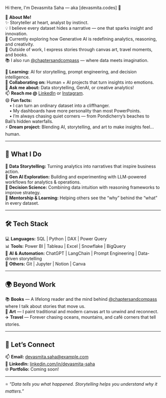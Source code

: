 Hi there, I'm Devasmita Saha — aka [devasmita.codes] 👋  

🧠 **About Me!**  
✨ Storyteller at heart, analyst by instinct.  
💡 I believe every dataset hides a narrative — one that sparks insight and innovation.  
🤖 Currently exploring how Generative AI is redefining analytics, reasoning, and creativity.  
🎨 Outside of work, I express stories through canvas art, travel moments, and books.  
📚 I also run [@chaptersandcompass](https://www.instagram.com/chaptersandcompass) — where data meets imagination.  

🌱 **Learning:** AI for storytelling, prompt engineering, and decision intelligence.  
👯 **Collaborating on:** Human + AI projects that turn insights into emotions.  
💬 **Ask me about:** Data storytelling, GenAI, or creative analytics!  
📫 **Reach me @** [LinkedIn](https://www.linkedin.com/in/devasmitasaha/) or [Instagram](https://www.instagram.com/chaptersandcompass).  
😄 **Fun facts:**  
 • I can turn an ordinary dataset into a cliffhanger.  
 • My dashboards have more personality than most PowerPoints.  
 • I’m always chasing quiet corners — from Pondicherry’s beaches to Bali’s hidden waterfalls.  
⚡ **Dream project:** Blending AI, storytelling, and art to make insights feel... human.  



---

## 🧩 What I Do  
🔹 **Data Storytelling:** Turning analytics into narratives that inspire business action.  
🔹 **Gen AI Exploration:** Building and experimenting with LLM-powered workflows for analytics & operations.  
🔹 **Decision Science:** Combining data intuition with reasoning frameworks to improve strategy.  
🔹 **Mentorship & Learning:** Helping others see the “why” behind the “what” in every dataset.  

---

## 🛠️ Tech Stack  
💻 **Languages:** SQL | Python | DAX | Power Query  
📊 **Tools:** Power BI | Tableau | Excel | Snowflake | BigQuery  
🤖 **AI & Automation:** ChatGPT | LangChain | Prompt Engineering | Data-driven storytelling  
🧰 **Others:** Git | Jupyter | Notion | Canva  

---

## 🌍 Beyond Work  
📚 **Books** — A lifelong reader and the mind behind [@chaptersandcompass](https://www.instagram.com/chaptersandcompass) where I talk about stories that move us.  
🎨 **Art** — I paint traditional and modern canvas art to unwind and reconnect.  
✈️ **Travel** — Forever chasing oceans, mountains, and café corners that tell stories.  

---

## 💬 Let’s Connect  
📫 **Email:** [devasmita.saha@example.com](mailto:devasmita.saha@example.com)  
💼 **LinkedIn:** [linkedin.com/in/devasmita-saha](https://www.linkedin.com/in/devasmita-saha)  
🌐 **Portfolio:** Coming soon!  

---

⭐ *“Data tells you what happened. Storytelling helps you understand why it matters.”*
